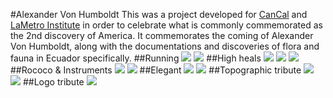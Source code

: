 #Alexander Von Humboldt
This was a project developed for [CanCal](https://www.instagram.com/camcalzado/) and [LaMetro Institute](https://lametro.edu.ec/diseno-de-calzado/) in order to celebrate what is commonly commemorated as the 2nd discovery of America. It commemorates the coming of Alexander Von Humboldt, along with the documentations and discoveries of flora and fauna in Ecuador specifically.
##Running
![](https://dl.dropboxusercontent.com/s/lbo3f8nfq6f0htv/avh%20%288%29.png?dl=0)
![](https://dl.dropboxusercontent.com/s/u6tflk62phnlksh/avh%20%287%29.png?dl=0)
##High heals
![](https://dl.dropboxusercontent.com/s/6vqh225o5tk8yh8/avh%20%282%29.png?dl=0)
![](https://dl.dropboxusercontent.com/s/snpc8f51k6i8a6h/avh%20%283%29.png?dl=0)
![](https://dl.dropboxusercontent.com/s/z70g3oja4vqxkno/avh%20%2811%29.png?dl=0)
##Rococo & Instruments
![](https://dl.dropboxusercontent.com/s/lrk89cic0os1hxk/avh%20%284%29.png?dl=0)
![](https://dl.dropboxusercontent.com/s/x1d25urv6akapuv/avh%20%2810%29.png?dl=0)
##Elegant
![](https://dl.dropboxusercontent.com/s/f0cmkvc3dfu0smx/avh%20%286%29.png?dl=0)
![](https://dl.dropboxusercontent.com/s/w0p5f651rccn2ax/avh%20%286%29.png?dl=0)
##Topographic tribute
![](https://dl.dropboxusercontent.com/s/mtb8isa5c1tic1o/avh%20%289%29.png?dl=0)
![](https://dl.dropboxusercontent.com/s/61g4bgsfuid3qlo/avh%20%2812%29.png?dl=0)
##Logo tribute
![](https://dl.dropboxusercontent.com/s/nvf84jks26tihfm/avh%20%281%29.png?dl=0)
